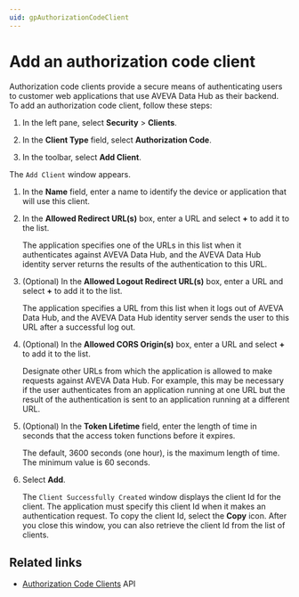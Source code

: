 ```yaml
---
uid: gpAuthorizationCodeClient
---
```

# Add an authorization code client

Authorization code clients provide a secure means of authenticating users to customer web applications that use AVEVA Data Hub as their backend. To add an authorization code client, follow these steps:

1. In the left pane, select **Security** > **Clients**.

1. In the **Client Type** field, select **Authorization Code**.

1. In the toolbar, select **Add Client**.

  The `Add Client` window appears.

1. In the **Name** field, enter a name to identify the device or application that will use this client. 

1. In the **Allowed Redirect URL(s)** box, enter a URL and select **+** to add it to the list.

   The application specifies one of the URLs in this list when it authenticates against AVEVA Data Hub, and the AVEVA Data Hub identity server returns the results of the authentication to this URL.

1. (Optional) In the **Allowed Logout Redirect URL(s)** box, enter a URL and select **+** to add it to the list. 

   The application specifies a URL from this list when it logs out of AVEVA Data Hub, and the AVEVA Data Hub identity server sends the user to this URL after a successful log out.

1. (Optional) In the **Allowed CORS Origin(s)** box, enter a URL and select **+** to add it to the list.  

   Designate other URLs from which the application is allowed to make requests against AVEVA Data Hub. For example, this may be necessary if the user authenticates from an application running at one URL but the result of the authentication is sent to an application running at a different URL.
   
1. (Optional) In the **Token Lifetime** field, enter the length of time in seconds that the access token functions before it expires.  

   The default, 3600 seconds (one hour), is the maximum length of time. The minimum value is 60 seconds.

1. Select **Add**.  

   The `Client Successfully Created` window displays the client Id for the client. The application must specify this client Id when it makes an authentication request. To copy the client Id, select the **Copy** icon. After you close this window, you can also retrieve the client Id from the list of clients.

## Related links

- [Authorization Code Clients](xref:identity-authorization-code-clients) API
